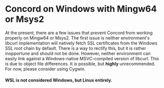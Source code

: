 # Concord on Windows with Mingw64 or Msys2
At the present, there are a few issues that prevent Concord from working properly on Mingw64 or Msys2. The first issue is
neither environment's libcurl implementation will natively fetch SSL certificates from the Windows SSL root chain by 
default. There is a way to rectify this, but it is rather inopportune and should not be done. However, neither environment
can easily link against a Windows-native MSVC-compiled version of libcurl. This is due to object file differences. It *is*
possible, but __highly__ unrecommended. For now, please consider using Cygwin. 

#### WSL is not considered Windows, but Linux entirely. 
